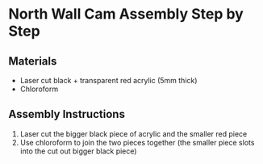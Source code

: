 # North Wall Cam Assembly Step by Step

## Materials
- Laser cut black + transparent red acrylic (5mm thick)
- Chloroform

## Assembly Instructions
1. Laser cut the bigger black piece of acrylic and the smaller red piece
2. Use chloroform to join the two pieces together (the smaller piece slots into the cut out bigger black piece)
